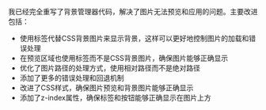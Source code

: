 我已经完全重写了背景管理器代码，解决了图片无法预览和应用的问题。主要改进包括：
- 使用<img>标签代替CSS背景图片来显示背景，这样可以更好地控制图片的加载和错误处理
- 在预览区域也使用<img>标签而不是CSS背景图片，确保图片能够正确显示
- 优化了图片路径的处理方式，使用相对路径而不是绝对路径
- 添加了更多的错误处理和回退机制
- 改进了CSS样式，确保图片预览和背景图片能够正确显示
- 添加了z-index属性，确保标签和按钮能够正确显示在图片上方